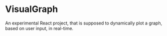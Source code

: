# VisualGraph
An experimental React project, that is supposed to dynamically plot a graph, based on user input, in real-time.
